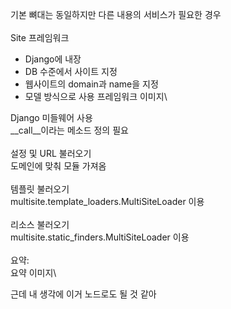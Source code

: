 기본 뼈대는 동일하지만 다른 내용의 서비스가 필요한 경우\
\
Site 프레임워크
* Django에 내장
* DB 수준에서 사이트 지정
* 웹사이트의 domain과 name을 지정
* 모델 방식으로 사용
프레임워크 이미지\

Django 미들웨어 사용\
  __call__이라는 메소드 정의 필요\
  \
설정 및 URL 불러오기\
  도메인에 맞춰 모듈 가져옴\
\
템플릿 불러오기\
  multisite.template_loaders.MultiSiteLoader 이용\
\
리소스 불러오기\
  multisite.static_finders.MultiSiteLoader 이용\
\
요약:\
요약 이미지\

근데 내 생각에 이거 노드로도 될 것 같아
